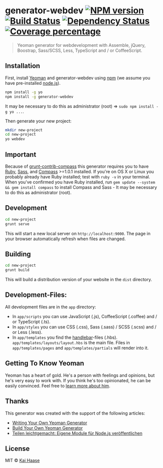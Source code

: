 # generator-webdev [![NPM version][npm-image]][npm-url] [![Build Status][travis-image]][travis-url] [![Dependency Status][daviddm-image]][daviddm-url] [![Coverage percentage][coveralls-image]][coveralls-url]
> Yeoman generator for webdevelopment with Assemble, jQuery, Boostrap, Sass/SCSS, Less, TypeScript and / or CoffeeScript.

## Installation

First, install [Yeoman](http://yeoman.io) and generator-webdev using [npm](https://www.npmjs.com/) (we assume you have pre-installed [node.js](https://nodejs.org/)).

```bash
npm install -g yo
npm install -g generator-webdev
```

It may be necessary to do this as administrator (root) => ``` sudo npm install -g yo ... ```.


Then generate your new project:

```bash
mkdir new-project
cd new-project
yo webdev
```

## Important

Because of [grunt-contrib-compass](https://github.com/gruntjs/grunt-contrib-compass) this generator requires you to have [Ruby](http://www.ruby-lang.org/en/downloads/), [Sass](http://sass-lang.com/tutorial.html), and [Compass](http://compass-style.org/install/) >=1.0.1 installed. If you're on OS X or Linux you probably already have Ruby installed; test with `ruby -v` in your terminal. When you've confirmed you have Ruby installed, run `gem update --system && gem install compass` to install Compass and Sass - It may be necessary to do this as administrator (root).

## Development

```bash
cd new-project
grunt serve
```

This will start a new local server on ``` http://localhost:9000 ```. The page in your browser automatically refresh when files are changed.

## Building

```bash
cd new-project
grunt build
```

This will build a distribution version of your website in the ``` dist ``` directory.

## Development-Files:

All development files are in the ``` app ``` directory:

  - In ``` app/scripts ``` you can use JavaScript (.js), CoffeeScript (.coffee) and / or TypeScript (.ts).
  - In ``` app/styles ``` you can use CSS (.css), Sass (.sass) / SCSS (.scss) and / or Less (.less).
  - In ``` app/templates ``` you find the [handlebar](http://handlebarsjs.com/)-files (.hbs). ``` app/templates/layouts/layout.hbs ``` is the main file. Files in ``` app/templates/pages ``` and ``` app/templates/partials ``` will render into it.

## Getting To Know Yeoman

Yeoman has a heart of gold. He&#39;s a person with feelings and opinions, but he&#39;s very easy to work with. If you think he&#39;s too opinionated, he can be easily convinced. Feel free to [learn more about him](http://yeoman.io/).

## Thanks

This generator was created with the support of the following articles:
  - [Writing Your Own Yeoman Generator](http://yeoman.io/authoring/)
  - [Build Your Own Yeoman Generator](http://code.tutsplus.com/tutorials/build-your-own-yeoman-generator--cms-20040)
  - [Teilen leichtgemacht: Eigene Module für Node.js veröffentlichen](http://www.heise.de/developer/artikel/Teilen-leichtgemacht-Eigene-Module-fuer-Node-js-veroeffentlichen-1857710.html)

## License

MIT © [Kai Haase](https://www.pw-pro.de)


[npm-image]: https://badge.fury.io/js/generator-webdev.svg
[npm-url]: https://npmjs.org/package/generator-webdev
[travis-image]: https://travis-ci.org/kaihaase/generator-webdev.svg?branch=master
[travis-url]: https://travis-ci.org/kaihaase/generator-webdev
[daviddm-image]: https://david-dm.org/kaihaase/generator-webdev.svg?theme=shields.io
[daviddm-url]: https://david-dm.org/kaihaase/generator-webdev
[coveralls-image]: https://coveralls.io/repos/kaihaase/generator-webdev/badge.svg
[coveralls-url]: https://coveralls.io/r/kaihaase/generator-webdev
